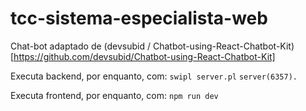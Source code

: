 # tcc-sistema-especialista-web

Chat-bot adaptado de (devsubid / Chatbot-using-React-Chatbot-Kit)[https://github.com/devsubid/Chatbot-using-React-Chatbot-Kit]

Executa backend, por enquanto, com:
`swipl server.pl`
`server(6357).`

Executa frontend, por enquanto, com:
`npm run dev`
